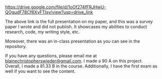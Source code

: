 https://drive.google.com/file/d/1oOf274fFRJHwU-QOgudF78Cf6XyFTIsy/view?usp=drive_link

The above link is the full presentation on my paper, and this was a survey paper I wrote and did not publish. It showcases my abilities to conduct research, code, my writing style, etc. 

Moreover, there was an in-class presentation as you can see in the repository. 

If you have any questions, please email me at blainechristopherswieder@gmail.com. 
I made a 90 A on this project. Overall, I made a 81.33 B in the course. Additionally, I have the first exam as well if you want to see the content. 
